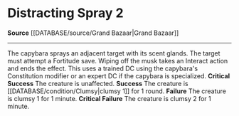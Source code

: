 ﻿---
actions: '[two-actions]'
id: '1041'
name: Distracting Spray
rarity: Common
source: '[[DATABASE/source/Grand Bazaar|Grand Bazaar]]'
type: Action

---
# Distracting Spray <span class="action-icon">2</span>

**Source** [[DATABASE/source/Grand Bazaar|Grand Bazaar]]

---
The capybara sprays an adjacent target with its scent glands. The target must attempt a Fortitude save. Wiping off the musk takes an Interact action and ends the effect. This uses a trained DC using the capybara's Constitution modifier or an expert DC if the capybara is specialized.
**Critical Success** The creature is unaffected.
**Success** The creature is [[DATABASE/condition/Clumsy|clumsy 1]] for 1 round.
**Failure** The creature is clumsy 1 for 1 minute.
**Critical Failure** The creature is clumsy 2 for 1 minute.